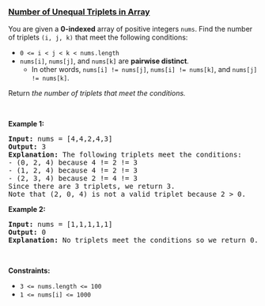 ### [Number of Unequal Triplets in Array](https://leetcode.com/problems/number-of-unequal-triplets-in-array)

<p>You are given a <strong>0-indexed</strong> array of positive integers <code>nums</code>. Find the number of triplets <code>(i, j, k)</code> that meet the following conditions:</p>

<ul>
	<li><code>0 &lt;= i &lt; j &lt; k &lt; nums.length</code></li>
	<li><code>nums[i]</code>, <code>nums[j]</code>, and <code>nums[k]</code> are <strong>pairwise distinct</strong>.
	<ul>
		<li>In other words, <code>nums[i] != nums[j]</code>, <code>nums[i] != nums[k]</code>, and <code>nums[j] != nums[k]</code>.</li>
	</ul>
	</li>
</ul>

<p>Return <em>the number of triplets that meet the conditions.</em></p>

<p>&nbsp;</p>
<p><strong class="example">Example 1:</strong></p>

<pre>
<strong>Input:</strong> nums = [4,4,2,4,3]
<strong>Output:</strong> 3
<strong>Explanation:</strong> The following triplets meet the conditions:
- (0, 2, 4) because 4 != 2 != 3
- (1, 2, 4) because 4 != 2 != 3
- (2, 3, 4) because 2 != 4 != 3
Since there are 3 triplets, we return 3.
Note that (2, 0, 4) is not a valid triplet because 2 &gt; 0.
</pre>

<p><strong class="example">Example 2:</strong></p>

<pre>
<strong>Input:</strong> nums = [1,1,1,1,1]
<strong>Output:</strong> 0
<strong>Explanation:</strong> No triplets meet the conditions so we return 0.
</pre>

<p>&nbsp;</p>
<p><strong>Constraints:</strong></p>

<ul>
	<li><code>3 &lt;= nums.length &lt;= 100</code></li>
	<li><code>1 &lt;= nums[i] &lt;= 1000</code></li>
</ul>
